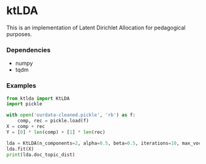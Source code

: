 # ktLDA

This is an implementation of Latent Dirichlet Allocation for pedagogical purposes.

### Dependencies

- numpy
- tqdm

### Examples

```python
from ktlda import KtLDA
import pickle

with open('ourdata-cleaned.pickle', 'rb') as f:
    comp, rec = pickle.load(f)
X = comp + rec
Y = [0] * len(comp) + [1] * len(rec)

lda = KtLDA(n_components=2, alpha=0.5, beta=0.5, iterations=10, max_vocab=5000, random_state=663)
lda.fit(X)
print(lda.doc_topic_dist)
```
